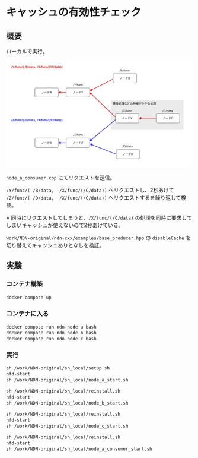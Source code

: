 # キャッシュの有効性チェック

## 概要

ローカルで実行。

![Alt text](resources/image1.png)

`node_a_consumer.cpp` にてリクエストを送信。

`/Y/func/( /B/data,  /X/func/(/C/data))` へリクエストし、2秒あけて `/Z/func/( /D/data,  /X/func/(/C/data))` へリクエストするを繰り返して検証。

※ 同時にリクエストしてしまうと、`/X/func/(/C/data)` の処理を同時に要求してしまいキャッシュが使えないので2秒あけている。

`work/NDN-original/ndn-cxx/examples/base_producer.hpp` の `disableCache` を切り替えてキャッシュありとなしを検証。


## 実験

### コンテナ構築

```
docker compose up
```

### コンテナに入る
```
docker compose run ndn-node-a bash
docker compose run ndn-node-b bash
docker compose run ndn-node-c bash
```

### 実行

```node-a
sh /work/NDN-original/sh_local/setup.sh
nfd-start
sh /work/NDN-original/sh_local/node_a_start.sh
```

```node-b
sh /work/NDN-original/sh_local/reinstall.sh
nfd-start
sh /work/NDN-original/sh_local/node_b_start.sh
```

```node-c
sh /work/NDN-original/sh_local/reinstall.sh
nfd-start
sh /work/NDN-original/sh_local/node_c_start.sh
```

```node-a(consumer)
sh /work/NDN-original/sh_local/reinstall.sh
nfd-start
sh /work/NDN-original/sh_local/node_a_consumer_start.sh
```